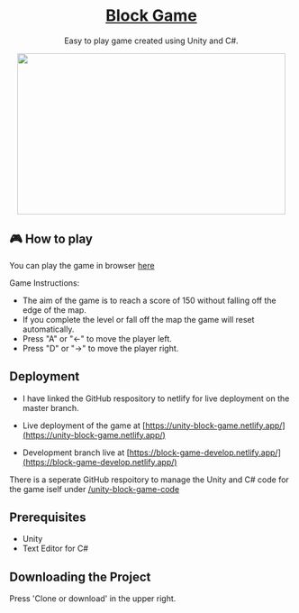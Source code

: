 <h1 align="center"><a href="https://block-game.netlify.app/">Block Game</a></h1>

<p align="center">Easy to play game created using Unity and C#.
</p>

<p align="center">
  <img src="https://user-images.githubusercontent.com/54678624/75148603-efe69b80-56f7-11ea-9def-c8580a767728.png" width="476" height="286"/>
</p>

## :video_game: How to play
You can play the game in browser [here](https://block-game.netlify.app/)

Game Instructions:
- The aim of the game is to reach a score of 150 without falling off the edge of the map. 
- If you complete the level or fall off the map the game will reset automatically.
- Press "A" or "←" to move the player left. 
- Press "D" or "→" to move the player right. 

## Deployment
- I have linked the GitHub respository to netlify for live deployment on the master branch.

- Live deployment of the game at [https://unity-block-game.netlify.app/](https://unity-block-game.netlify.app/)
- Development branch live at [https://block-game-develop.netlify.app/](https://block-game-develop.netlify.app/)

There is a seperate GitHub respoitory to manage the Unity and C# code for the game iself under [/unity-block-game-code](https://github.com/conranpearce/unity-block-game-code)

## Prerequisites
- Unity
- Text Editor for C#

## Downloading the Project
Press 'Clone or download' in the upper right.
